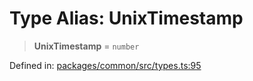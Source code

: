 # Type Alias: UnixTimestamp

> **UnixTimestamp** = `number`

Defined in: [packages/common/src/types.ts:95](https://github.com/dcdpr/did-btcr2-js/blob/c82bc5c69016e1146a0c52c6e6b21621f5abd6d4/packages/common/src/types.ts#L95)
